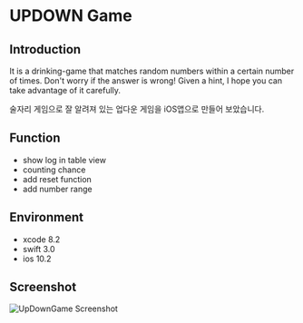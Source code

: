 UPDOWN Game
===================

Introduction
------------

It is a drinking-game that matches random numbers within a certain number of times.
Don't worry if the answer is wrong! Given a hint, I hope you can take advantage of it carefully.

술자리 게임으로 잘 알려져 있는 업다운 게임을 iOS앱으로 만들어 보았습니다.

Function
-------

 - show log in table view
 - counting chance
 - add reset function
 - add number range

Environment
-------

- xcode 8.2
- swift 3.0
- ios 10.2


Screenshot
-------
![UpDownGame Screenshot](http://i.imgur.com/nV9qNwD.png)
